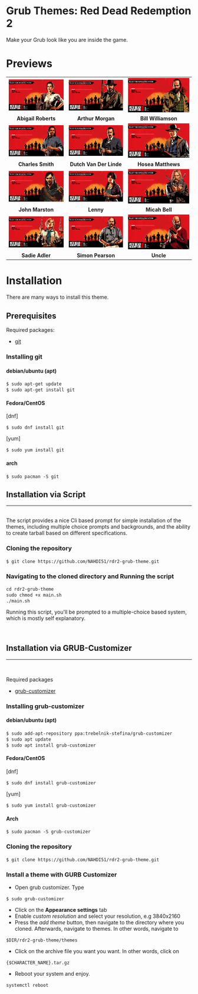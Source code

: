  
# **Grub Themes: Red Dead Redemption 2**

Make your Grub look like you are inside the game.

# **Previews**
|    |    |    |
|:-------:|:-------:|:---------:|
|![abigail-roberts](preview/abigail_roberts/1920x1080.png)|![arthur-morgan](preview/arthur-morgan/1920x1080.png)|![bill-williamson](preview/bill_williamson/1920x1080.png)|
|**Abigail Roberts**|**Arthur Morgan**|**Bill Williamson**|
|![charles_smith](preview/charles_smith/1920x1080.png)|![dutch_van_der_linde](preview/dutch_van_der_linde/1920x1080.png)|![hosea_matthews](preview/hosea_matthews/1920x1080.png)|
|**Charles Smith**|**Dutch Van Der Linde**|**Hosea Matthews**|
|![john-marston](preview/john-marston/1920x1080.png)|![lenny](preview/mary_beth/1920x1080.png)|![micah-bell](preview/micah_bell/1920x1080.png)|
|**John Marston**|**Lenny**|**Micah Bell**|
|![sadie-adler](preview/sadie_adler/1920x1080.png)|![simon-pearson](preview/simon_pearson/1920x1080.png)|![uncle](preview/uncle/1920x1080.png)|
|**Sadie Adler**|**Simon Pearson**|**Uncle**|

# **Installation**

There are many ways to install this theme. 

## Prerequisites

Required packages:
* [git](https://github.com/git-guides/install-git) 


### Installing git

#### debian/ubuntu (apt)
```
$ sudo apt-get update
$ sudo apt-get install git
```
#### Fedora/CentOS

[dnf]
```
$ sudo dnf install git
```
[yum]
```
$ sudo yum install git
```

#### arch
```
$ sudo pacman -S git

```


## **Installation via Script**
<hr><br>
The script provides a nice Cli based prompt for simple installation of the themes, including multiple choice prompts and backgrounds, and the ability to create tarball based on different specifications.

<br>

### Cloning the repository
```
$ git clone https://github.com/NAHDI51/rdr2-grub-theme.git
```

### Navigating to the cloned directory and Running the script
```
cd rdr2-grub-theme
sudo chmod +x main.sh
./main.sh
```

Running this script, you'll be prompted to a multiple-choice based system, which is mostly self explanatory.

<br>

## **Installation via GRUB-Customizer**
<hr><br>

Required packages
* [grub-customizer](https://www.javatpoint.com/grub-customizer-ubuntu)

### Installing grub-customizer


#### debian/ubuntu (apt)
```
$ sudo add-apt-repository ppa:trebelnik-stefina/grub-customizer
$ sudo apt update
$ sudo apt install grub-customizer
```
#### Fedora/CentOS
[dnf]
```
$ sudo dnf install grub-customizer
```
[yum]
```
$ sudo yum install grub-customizer
```

#### Arch
```
$ sudo pacman -S grub-customizer
```

### Cloning the repository
```
$ git clone https://github.com/NAHDI51/rdr2-grub-theme.git
```
### Install a theme with GURB Customizer

* Open grub customizer. Type
```
$ sudo grub-customizer
```
* Click on the **Appearance settings** tab
* Enable *custom resolution* and select your resolution, e.g 3840x2160
* Press the *add theme* button, then navigate to the directory where you cloned. Afterwards, navigate to themes. In other words, navigate to
```
$DIR/rdr2-grub-theme/themes
```
* Click on the archive file you want you want. In other words, click on
```
{$CHARACTER_NAME}.tar.gz
```
* Reboot your system and enjoy.
```
systemctl reboot
```
